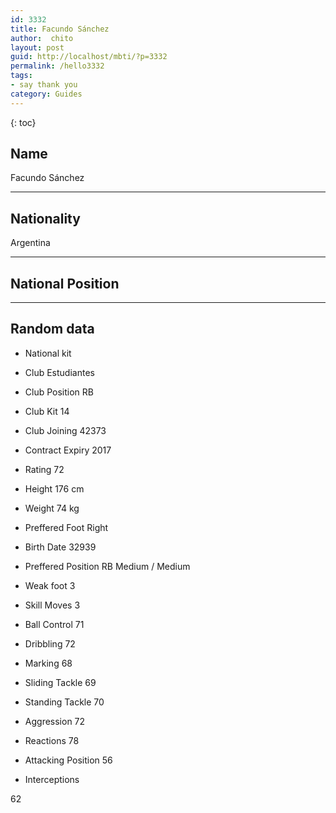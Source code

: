 ```yaml
---
id: 3332
title: Facundo Sánchez
author:  chito 
layout: post
guid: http://localhost/mbti/?p=3332
permalink: /hello3332
tags:
- say thank you
category: Guides
---
```



{: toc}


## Name  
Facundo Sánchez 

* * *

## Nationality  
Argentina 

* * *

## National Position 

* * *

## Random data 

  * National kit 
  * Club 
Estudiantes 

  * Club Position 
RB 

  * Club Kit 
14 

  * Club Joining 
42373 

  * Contract Expiry 
2017 

  * Rating 
72 

  * Height 
176 cm 

  * Weight 
74 kg 

  * Preffered Foot 
Right 

  * Birth Date 
32939 

  * Preffered Position 
RB Medium / Medium 

  * Weak foot 
3 

  * Skill Moves 
3 

  * Ball Control 
71 

  * Dribbling 
72 

  * Marking 
68 

  * Sliding Tackle 
69 

  * Standing Tackle 
70 

  * Aggression 
72 

  * Reactions 
78 

  * Attacking Position 
56 

  * Interceptions 

62</ul>